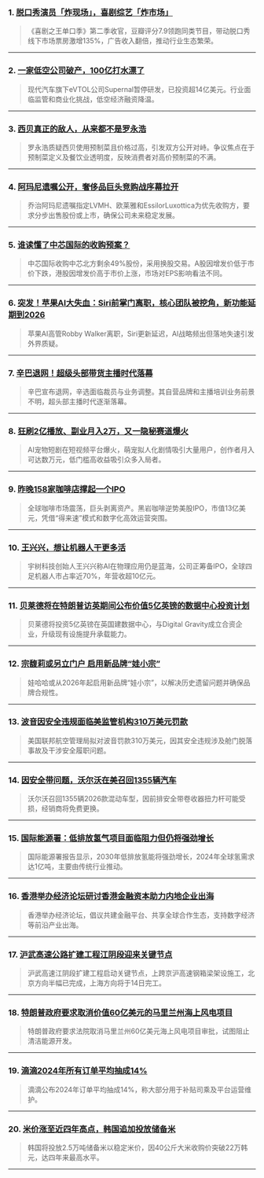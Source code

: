 ### 1. [脱口秀演员「炸现场」，喜剧综艺「炸市场」](https://36kr.com/p/3465101525374597?f=rss)

> 《喜剧之王单口季》第二季收官，豆瓣评分7.9领跑同类节目，带动脱口秀线下市场票房激增135%，广告收入翻倍，推动行业生态繁荣。

---


### 2. [一家低空公司破产，100亿打水漂了](https://36kr.com/p/3464862733063814?f=rss)

> 现代汽车旗下eVTOL公司Supernal暂停研发，已投资超14亿美元。行业面临监管和商业化挑战，低空经济融资降温。

---


### 3. [西贝真正的敌人，从来都不是罗永浩](https://36kr.com/p/3464839499798150?f=rss)

> 罗永浩质疑西贝使用预制菜且价格过高，引发双方公开对峙。争议焦点在于预制菜定义及餐饮业透明度，反映消费者对高价预制菜的不满。

---


### 4. [阿玛尼遗嘱公开，奢侈品巨头竞购战序幕拉开](https://36kr.com/p/3464831255287168?f=rss)

> 乔治阿玛尼遗嘱指定LVMH、欧莱雅和EssilorLuxottica为优先收购方，要求分步出售股份或上市，确保公司未来稳定发展。

---


### 5. [谁读懂了中芯国际的收购预案？](https://36kr.com/p/3464756066719111?f=rss)

> 中芯国际收购中芯北方剩余49%股份，采用换股交易。A股因增发价低于市价下跌，港股因增发价高于市价上涨，市场对EPS影响看法不同。

---


### 6. [突发！苹果AI大失血：Siri前掌门离职，核心团队被挖角，新功能延期到2026](https://36kr.com/p/3464729146250886?f=rss)

> 苹果AI高管Robby Walker离职，Siri更新延迟，AI战略频出但落地失速引发外界质疑。

---


### 7. [辛巴退网！超级头部带货主播时代落幕](https://36kr.com/p/3464665336665736?f=rss)

> 辛巴宣布退网，辛选面临裁员与业务调整。其自营品牌和主播培训业务前景不明，超头部主播时代逐渐落幕。

---


### 8. [狂刷2亿播放、副业月入2万，又一隐秘赛道爆火](https://36kr.com/p/3464619080652422?f=rss)

> AI宠物短剧在短视频平台爆火，萌宠拟人化剧情吸引大量用户，创作者月入可达数万元，低门槛高收益吸引众多入局者。

---


### 9. [昨晚158家咖啡店撑起一个IPO](https://36kr.com/p/3464569170351490?f=rss)

> 全球咖啡市场震荡，巨头剥离资产。黑岩咖啡逆势美股IPO，市值13亿美元，凭借“得来速”模式和数字化高效运营突围。

---


### 10. [王兴兴，想让机器人干更多活](https://36kr.com/p/3464525286708614?f=rss)

> 宇树科技创始人王兴兴称AI在物理应用仍是蓝海，公司正筹备IPO，全球四足机器人市占率近70%，年营收超10亿元。

---


### 11. [贝莱德将在特朗普访英期间公布价值5亿英镑的数据中心投资计划](https://36kr.com/newsflashes/3464887467726469?f=rss)

> 贝莱德将投资5亿英镑在英国建数据中心，与Digital Gravity成立合资企业，升级现有设施提升承载能力。

---


### 12. [宗馥莉或另立门户 启用新品牌“娃小宗”](https://36kr.com/newsflashes/3464958949971333?f=rss)

> 娃哈哈或从2026年起启用新品牌“娃小宗”，以解决历史遗留问题并确保品牌合规性。

---


### 13. [波音因安全违规面临美监管机构310万美元罚款](https://36kr.com/newsflashes/3464885475005827?f=rss)

> 美国联邦航空管理局拟对波音罚款310万美元，因其安全违规涉及舱门脱落事故及干涉安全履职问题。

---


### 14. [因安全带问题，沃尔沃在美召回1355辆汽车](https://36kr.com/newsflashes/3464884391826817?f=rss)

> 沃尔沃召回1355辆2026款混动车型，因前排安全带卷收器扭力杆可能受损，经销商将免费更换。

---


### 15. [国际能源署：低排放氢气项目面临阻力但仍将强劲增长](https://36kr.com/newsflashes/3464766939797125?f=rss)

> 国际能源署报告显示，2030年低排放氢能将强劲增长，2024年全球氢需求达1亿吨，主要由传统行业推动。

---


### 16. [香港举办经济论坛研讨香港金融资本助力内地企业出海](https://36kr.com/newsflashes/3464764842890881?f=rss)

> 香港举办经济论坛，倡议共建金融平台、共享全球合作生态，支持数字经济等前沿产业出海。

---


### 17. [沪武高速公路扩建工程江阴段迎来关键节点](https://36kr.com/newsflashes/3464590753191553?f=rss)

> 沪武高速江阴段扩建工程启动关键节点，上跨京沪高速钢箱梁架设施工，北京方向半幅已完成，上海方向将于14日完工。

---


### 18. [特朗普政府要求取消价值60亿美元的马里兰州海上风电项目](https://36kr.com/newsflashes/3464589979129218?f=rss)

> 特朗普政府要求法院取消马里兰州60亿美元海上风电项目审批，试图阻止清洁能源开发。

---


### 19. [滴滴2024年所有订单平均抽成14%](https://36kr.com/newsflashes/3464589436343681?f=rss)

> 滴滴公布2024年订单平均抽成14%，称大部分用于补贴司乘及平台运营维护。

---


### 20. [米价涨至近四年高点，韩国追加投放储备米](https://36kr.com/newsflashes/3464588575217027?f=rss)

> 韩国将投放2.5万吨储备米以稳定米价，因40公斤大米收购价突破22万韩元，达四年来最高水平。

---

